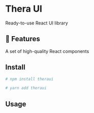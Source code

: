 # Thera UI

Ready-to-use React UI library

## 🔎 Features

A set of high-quality React components

## Install

```bash
# npm install theraui
```

```bash
# yarn add theraui
```

## Usage
